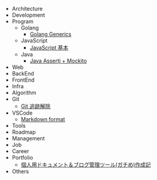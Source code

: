 - Architecture
- Development
- Program
  - Golang
    - [Golang Generics](./docs/Program/Golang/Golang_Generics/doc.md)
  - JavaScript
    - [JavaScript 基本](./docs/Program/JavaScript/JavaScript_基本/doc.md)
  - Java
    - [Java Assertj + Mockito](./docs/Program/Java/Java_Assertj_+_Mockito/doc.md)
- Web
- BackEnd
- FrontEnd
- Infra
- Algorithm
- Git
  - [Git 追跡解除](./docs/Git/Git_追跡解除/Git_追跡解除.md)
- VSCode
  - [Markdown format](./docs/VSCode/Markdown_format/doc.md)
- Tools
- Roadmap
- Management
- Job
- Career
- Portfolio
  - [個人用ドキュメント＆ブログ管理ツール(ガチめ)作成記](./docs/Portfolio/個人用ドキュメント＆ブログ管理ツール(ガチめ)作成記/doc.md)
- Others